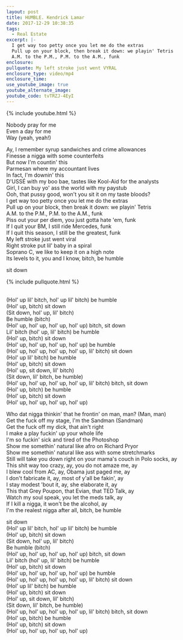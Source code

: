 ```yaml
---
layout: post
title: HUMBLE. Kendrick Lamar
date: 2017-12-29 10:38:35
tags:
  - Real Estate
excerpt: |-
  I get way too petty once you let me do the extras
  Pull up on your block, then break it down: we playin' Tetris
  A.M. to the P.M., P.M. to the A.M., funk
enclosure:
pullquote: My left stroke just went VYRAL
enclosure_type: video/mp4
enclosure_time:
use_youtube_image: true
youtube_alternate_image:
youtube_code: tvTRZJ-4EyI
---
```



{% include youtube.html %}

Nobody pray for me<br>Even a day for me<br>Way (yeah, yeah!)

Ay, I remember syrup sandwiches and crime allowances<br>Finesse a nigga with some counterfeits<br>But now I'm countin' this<br>Parmesan where my accountant lives<br>In fact, I'm downin' this<br>D'USS&Eacute; with my boo bae, tastes like Kool-Aid for the analysts<br>Girl, I can buy yo' ass the world with my paystub<br>Ooh, that pussy good, won't you sit it on my taste bloods?<br>I get way too petty once you let me do the extras<br>Pull up on your block, then break it down: we playin' Tetris<br>A.M. to the P.M., P.M. to the A.M., funk<br>Piss out your per diem, you just gotta hate 'em, funk<br>If I quit your BM, I still ride Mercedes, funk<br>If I quit this season, I still be the greatest, funk<br>My left stroke just went viral<br>Right stroke put lil' baby in a spiral<br>Soprano C, we like to keep it on a high note<br>Its levels to it, you and I know, bitch, be humble

sit down

{% include pullquote.html %}

<br>(Hol' up lil' bitch, hol' up lil' bitch) be humble<br>(Hol' up, bitch) sit down<br>(Sit down, hol' up, lil' bitch)<br>Be humble (bitch)<br>(Hol' up, hol' up, hol' up, hol' up) bitch, sit down<br>Lil' bitch (hol' up, lil' bitch) be humble<br>(Hol' up, bitch) sit down<br>(Hol' up, hol' up, hol' up, hol' up) be humble<br>(Hol' up, hol' up, hol' up, hol' up, lil' bitch) sit down<br>(Hol' up lil' bitch) be humble<br>(Hol' up, bitch) sit down<br>(Hol' up, sit down, lil' bitch)<br>(Sit down, lil' bitch, be humble)<br>(Hol' up, hol' up, hol' up, hol' up, lil' bitch) bitch, sit down<br>(Hol' up, bitch) be humble<br>(Hol' up, bitch) sit down<br>(Hol' up, hol' up, hol' up, hol' up)

Who dat nigga thinkin' that he frontin' on man, man? (Man, man)<br>Get the fuck off my stage, I'm the Sandman (Sandman)<br>Get the fuck off my dick, that ain't right<br>I make a play fuckin' up your whole life<br>I'm so fuckin' sick and tired of the Photoshop<br>Show me somethin' natural like afro on Richard Pryor<br>Show me somethin' natural like ass with some stretchmarks<br>Still will take you down right on your mama's couch in Polo socks, ay<br>This shit way too crazy, ay, you do not amaze me, ay<br>I blew cool from AC, ay, Obama just paged me, ay<br>I don't fabricate it, ay, most of y'all be fakin', ay<br>I stay modest 'bout it, ay, she elaborate it, ay<br>This that Grey Poupon, that Evian, that TED Talk, ay<br>Watch my soul speak, you let the meds talk, ay<br>If I kill a nigga, it won't be the alcohol, ay<br>I'm the realest nigga after all, bitch, be humble

sit down<br>(Hol' up lil' bitch, hol' up lil' bitch) be humble<br>(Hol' up, bitch) sit down<br>(Sit down, hol' up, lil' bitch)<br>Be humble (bitch)<br>(Hol' up, hol' up, hol' up, hol' up) bitch, sit down<br>Lil' bitch (hol' up, lil' bitch) be humble<br>(Hol' up, bitch) sit down<br>(Hol' up, hol' up, hol' up, hol' up) be humble<br>(Hol' up, hol' up, hol' up, hol' up, lil' bitch) sit down<br>(Hol' up lil' bitch) be humble<br>(Hol' up, bitch) sit down<br>(Hol' up, sit down, lil' bitch)<br>(Sit down, lil' bitch, be humble)<br>(Hol' up, hol' up, hol' up, hol' up, lil' bitch) bitch, sit down<br>(Hol' up, bitch) be humble<br>(Hol' up, bitch) sit down<br>(Hol' up, hol' up, hol' up, hol' up)